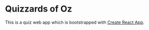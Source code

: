 # Quizzards of Oz

This is a quiz web app which is bootstrapped with [Create React App](https://github.com/facebook/create-react-app).